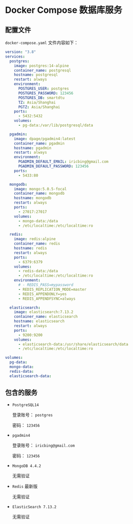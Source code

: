 # Docker Compose 数据库服务

## 配置文件

`docker-compose.yaml` 文件内容如下：

```yaml
version: "3.8"
services:
  postgres:
    image: postgres:14-alpine
    container_name: postgresql
    hostname: postgresql
    restart: always
    environment:
      POSTGRES_USER: postgres
      POSTGRES_PASSWORD: 123456
      POSTGRES_DB: smartdtu
      TZ: Asia/Shanghai
      PGTZ: Asia/Shanghai
    ports:
      - 5432:5432
    volumes:
      - pg-data:/var/lib/postgresql/data

  pgadmin:
    image: dpage/pgadmin4:latest
    container_name: pgadmin
    hostname: pgadmin
    restart: always
    environment:
      PGADMIN_DEFAULT_EMAIL: iricbing@gmail.com
      PGADMIN_DEFAULT_PASSWORD: 123456
    ports:
      - 5433:80

  mongodb:
    image: mongo:5.0.5-focal
    container_name: mongodb
    hostname: mongodb
    restart: always
    ports:
      - 27017:27017
    volumes:
      - mongo-data:/data
      - /etc/localtime:/etc/localtime:ro

  redis:
    image: redis:alpine
    container_name: redis
    hostname: redis
    restart: always
    ports:
      - 6379:6379
    volumes:
      - redis-data:/data
      - /etc/localtime:/etc/localtime:ro
    environment:
      # - REDIS_PASS=mypassword
      - REDIS_REPLICATION_MODE=master
      - REDIS_APPENDONLY=yes
      - REDIS_APPENDFSYNC=always

  elasticsearch:
    image: elasticsearch:7.13.2
    container_name: elasticsearch
    hostname: elasticsearch
    restart: always
    ports:
      - 9200:9200
    volumes:
      - elasticsearch-data:/usr/share/elasticsearch/data
      - /etc/localtime:/etc/localtime:ro

volumes:
  pg-data:
  mongo-data:
  redis-data:
  elasticsearch-data:
```

## 包含的服务

* `PostgreSQL14`

  登录账号： `postgres`

  密码： `123456`

* `pgadmin4`

  登录账号： `iricbing@gmail.com`

  密码： `123456`

* `MongoDB 4.4.2`

  无需验证

* `Redis` 最新版

  无需验证

* `ElasticSearch 7.13.2`

  无需验证
